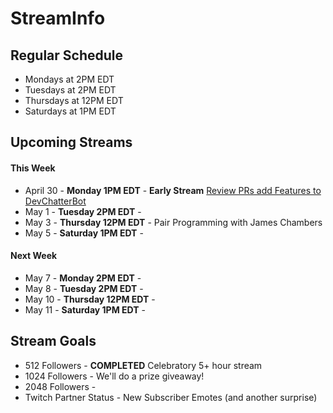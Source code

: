 # StreamInfo

## Regular Schedule

 - Mondays at 2PM EDT
 - Tuesdays at 2PM EDT
 - Thursdays at 12PM EDT
 - Saturdays at 1PM EDT
 

## Upcoming Streams

#### This Week

 - April 30 - **Monday 1PM EDT** - **Early Stream** [Review PRs add Features to DevChatterBot](Streams/2018-04-30.md)
 - May 1 - **Tuesday 2PM EDT** -
 - May 3 - **Thursday 12PM EDT** - Pair Programming with James Chambers
 - May 5 - **Saturday 1PM EDT** -

#### Next Week

 - May 7 - **Monday 2PM EDT** - 
 - May 8 - **Tuesday 2PM EDT** -
 - May 10 - **Thursday 12PM EDT** - 
 - May 11 - **Saturday 1PM EDT** -
 
## Stream Goals

 - 512 Followers - **COMPLETED** Celebratory 5+ hour stream
 - 1024 Followers - We'll do a prize giveaway!
 - 2048 Followers - 
 - Twitch Partner Status - New Subscriber Emotes (and another surprise)
